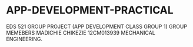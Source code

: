 # APP-DEVELOPMENT-PRACTICAL
EDS 521 GROUP PROJECT (APP DEVELOPMENT CLASS GROUP 1)
GROUP MEMEBERS
MADICHIE CHIKEZIE 12CM013939 MECHANICAL ENGINEERING.
